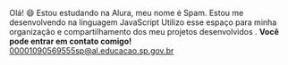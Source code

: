 Olá! 😄
Estou estudando na Alura, meu nome é Spam.
Estou me desenvolvendo na linguagem JavaScript
Utilizo esse espaço para minha organização e compartilhamento dos meu projetos desenvolvidos
.
**Você pode entrar em contato comigo!**
00001090569555sp@al.educacao.sp.gov.br
